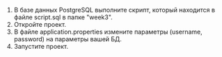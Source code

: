 1. В базе данных PostgreSQL выполните скрипт, который находится в файле script.sql в папке "week3".
2. Откройте проект.
3. В файле application.properties измените параметры (username, password) на параметры вашей БД.
4. Запустите проект.
